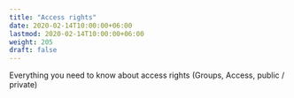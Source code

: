 ```yaml
---
title: "Access rights"
date: 2020-02-14T10:00:00+06:00
lastmod: 2020-02-14T10:00:00+06:00
weight: 205
draft: false
---
```


Everything you need to know about access rights (Groups, Access, public / private)